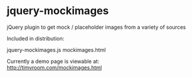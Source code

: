 jquery-mockimages
=================

jQuery plugin to get mock / placeholder images from a variety of sources

Included in distribution:

jquery-mockimages.js
mockimages.html

Currently a demo page is viewable at: http://timvroom.com/mockimages.html


